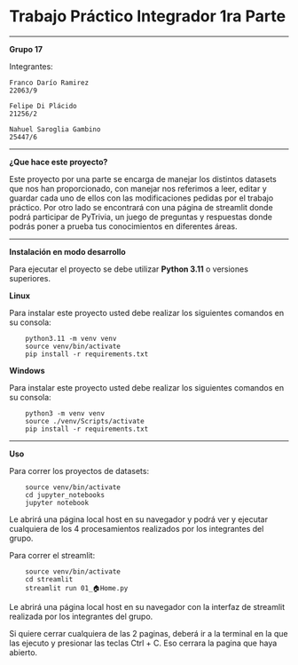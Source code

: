 
# Trabajo Práctico Integrador 1ra Parte
-------------------------------------------
**Grupo 17**

Integrantes:

    Franco Darío Ramirez
    22063/9

    Felipe Di Plácido
    21256/2

    Nahuel Saroglia Gambino
    25447/6
-------------------------------------------
**¿Que hace este proyecto?**

Este proyecto por una parte se encarga de manejar los distintos datasets que nos han proporcionado,
con manejar nos referimos a leer, editar y guardar cada uno de ellos con las modificaciones 
pedidas por el trabajo práctico. Por otro lado se encontrará con una página de streamlit donde podrá
participar de PyTrivia, un juego de preguntas y respuestas donde podrás poner a prueba tus conocimientos 
en diferentes áreas.

-------------------------------------------
**Instalación en modo desarrollo**

Para ejecutar el proyecto se debe utilizar **Python 3.11** o versiones superiores.

**Linux**

Para instalar este proyecto usted debe realizar los siguientes comandos en su consola:
```
    python3.11 -m venv venv
    source venv/bin/activate
    pip install -r requirements.txt
```

**Windows**

Para instalar este proyecto usted debe realizar los siguientes comandos en su consola:
```
    python3 -m venv venv
    source ./venv/Scripts/activate
    pip install -r requirements.txt
```
-------------------------------------------
**Uso**

Para correr los proyectos de datasets:
```
    source venv/bin/activate
    cd jupyter_notebooks
    jupyter notebook
```

Le abrirá una página local host en su navegador y podrá ver y ejecutar cualquiera de los 4 procesamientos realizados
por los integrantes del grupo.

Para correr el streamlit:
```
    source venv/bin/activate
    cd streamlit
    streamlit run 01_🏠Home.py
```

Le abrirá una página local host en su navegador con la interfaz de streamlit realizada por los integrantes del
grupo.

Si quiere cerrar cualquiera de las 2 paginas, deberá ir a la terminal en la que las ejecuto y presionar
las teclas Ctrl + C. Eso cerrara la pagina que haya abierto.